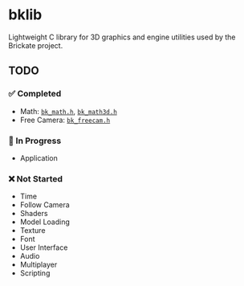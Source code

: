 # bklib
Lightweight C library for 3D graphics and engine utilities used by the Brickate project.

## TODO
### ✅ Completed
- Math: [`bk_math.h`](https://github.com/huywallz/bklib/blob/main/bk_math.h), [`bk_math3d.h`](https://github.com/huywallz/bklib/blob/main/bk_math3d.h)
- Free Camera: [`bk_freecam.h`](https://github.com/huywallz/bklib/blob/main/bk_freecam.h)

### 🔄 In Progress
- Application

### ❌ Not Started
- Time
- Follow Camera
- Shaders
- Model Loading
- Texture
- Font
- User Interface
- Audio
- Multiplayer
- Scripting
